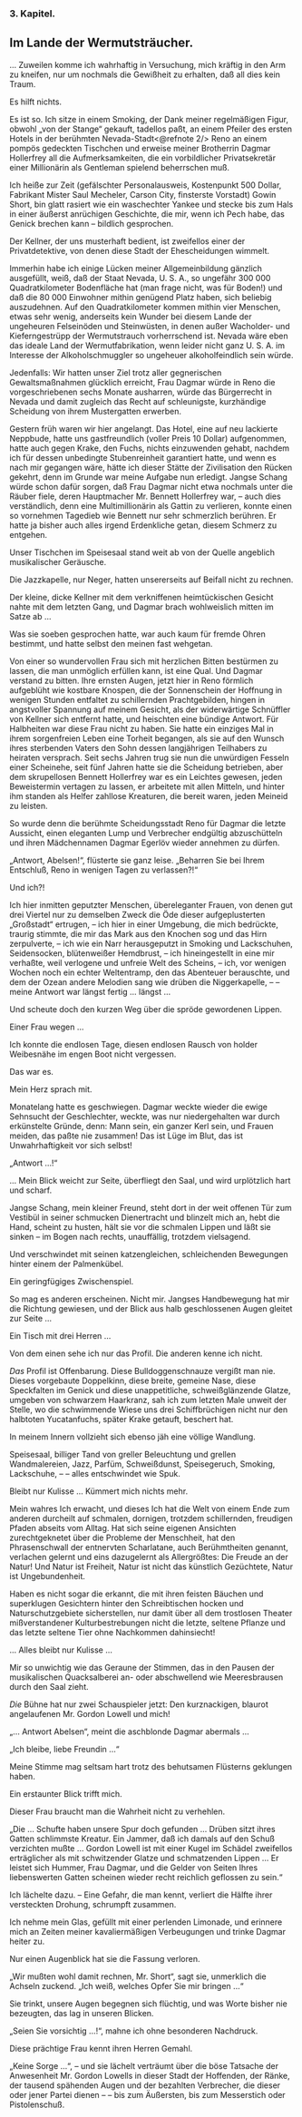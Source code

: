 <h3>3. Kapitel.</h3>
<h2>Im Lande der Wermutsträucher.</h2>

… Zuweilen komme ich wahrhaftig in Versuchung, mich kräftig in den Arm zu
kneifen, nur um nochmals die Gewißheit zu erhalten, daß all dies kein Traum.

Es hilft nichts.

Es ist so. Ich sitze in einem Smoking, der Dank meiner regelmäßigen Figur,
obwohl „von der Stange“ gekauft, tadellos paßt, an einem Pfeiler des ersten
Hotels in der berühmten Nevada-Stadt<@refnote 2/> Reno an einem pompös
gedeckten Tischchen und erweise meiner Brotherrin Dagmar Hollerfrey all die
Aufmerksamkeiten, die ein vorbildlicher Privatsekretär einer Millionärin als
Gentleman spielend beherrschen muß.

Ich heiße zur Zeit (gefälschter Personalausweis, Kostenpunkt 500 Dollar,
Fabrikant Mister Saul Mecheler, Carson City, finsterste Vorstadt) Gowin Short,
bin glatt rasiert wie ein waschechter Yankee und stecke bis zum Hals in einer
äußerst anrüchigen Geschichte, die mir, wenn ich Pech habe, das Genick brechen
kann – bildlich gesprochen.

Der Kellner, der uns musterhaft bedient, ist zweifellos einer der
Privatdetektive, von denen diese Stadt der Ehescheidungen wimmelt.

Immerhin habe ich einige Lücken meiner Allgemeinbildung gänzlich ausgefüllt,
weiß, daß der Staat Nevada, U. S. A., so ungefähr 300 000 Quadratkilometer
Bodenfläche hat (man frage nicht, was für Boden!) und daß die 80 000 Einwohner
mithin genügend Platz haben, sich beliebig auszudehnen. Auf den
Quadratkilometer kommen mithin vier Menschen, etwas sehr wenig, anderseits kein
Wunder bei diesem Lande der ungeheuren Felseinöden und Steinwüsten, in denen
außer Wacholder- und Kieferngestrüpp der Wermutstrauch vorherrschend ist.
Nevada wäre eben das ideale Land der Wermutfabrikation, wenn leider nicht ganz
U. S. A. im Interesse der Alkoholschmuggler so ungeheuer alkoholfeindlich sein
würde.

Jedenfalls: Wir hatten unser Ziel trotz aller gegnerischen Gewaltsmaßnahmen
glücklich erreicht, Frau Dagmar würde in Reno die vorgeschriebenen sechs Monate
ausharren, würde das Bürgerrecht in Nevada und damit zugleich das Recht auf
schleunigste, kurzhändige Scheidung von ihrem Mustergatten erwerben.

Gestern früh waren wir hier angelangt. Das Hotel, eine auf neu lackierte
Neppbude, hatte uns gastfreundlich (voller Preis 10 Dollar) aufgenommen, hatte
auch gegen Krake, den Fuchs, nichts einzuwenden gehabt, nachdem ich für dessen
unbedingte Stubenreinheit garantiert hatte, und wenn es nach mir gegangen wäre,
hätte ich dieser Stätte der Zivilisation den Rücken gekehrt, denn im Grunde war
meine Aufgabe nun erledigt. Jangse Schang würde schon dafür sorgen, daß Frau
Dagmar nicht etwa nochmals unter die Räuber fiele, deren Hauptmacher Mr.
Bennett Hollerfrey war, – auch dies verständlich, denn eine Multimillionärin
als Gattin zu verlieren, konnte einen so vornehmen Tagedieb wie Bennett nur
sehr schmerzlich berühren. Er hatte ja bisher auch alles irgend Erdenkliche
getan, diesem Schmerz zu entgehen.

Unser Tischchen im Speisesaal stand weit ab von der Quelle angeblich
musikalischer Geräusche.

Die Jazzkapelle, nur Neger, hatten unsererseits auf Beifall nicht zu rechnen.

Der kleine, dicke Kellner mit dem verkniffenen heimtückischen Gesicht nahte mit
dem letzten Gang, und Dagmar brach wohlweislich mitten im Satze ab …

Was sie soeben gesprochen hatte, war auch kaum für fremde Ohren bestimmt, und
hatte selbst den meinen fast wehgetan.

Von einer so wundervollen Frau sich mit herzlichen Bitten bestürmen zu lassen,
die man unmöglich erfüllen kann, ist eine Qual. Und Dagmar verstand zu bitten.
Ihre ernsten Augen, jetzt hier in Reno förmlich aufgeblüht wie kostbare
Knospen, die der Sonnenschein der Hoffnung in wenigen Stunden entfaltet zu
schillernden Prachtgebilden, hingen in angstvoller Spannung auf meinem Gesicht,
als der widerwärtige Schnüffler von Kellner sich entfernt hatte, und heischten
eine bündige Antwort. Für Halbheiten war diese Frau nicht zu haben. Sie hatte
ein einziges Mal in ihrem sorgenfreien Leben eine Torheit begangen, als sie auf
den Wunsch ihres sterbenden Vaters den Sohn dessen langjährigen Teilhabers zu
heiraten versprach. Seit sechs Jahren trug sie nun die unwürdigen Fesseln einer
Scheinehe, seit fünf Jahren hatte sie die Scheidung betrieben, aber dem
skrupellosen Bennett Hollerfrey war es ein Leichtes gewesen, jeden Beweistermin
vertagen zu lassen, er arbeitete mit allen Mitteln, und hinter ihm standen als
Helfer zahllose Kreaturen, die bereit waren, jeden Meineid zu leisten.

So wurde denn die berühmte Scheidungsstadt Reno für Dagmar die letzte Aussicht,
einen eleganten Lump und Verbrecher endgültig abzuschütteln und ihren
Mädchennamen Dagmar Egerlöv wieder annehmen zu dürfen.

„Antwort, Abelsen!“, flüsterte sie ganz leise. „Beharren Sie bei Ihrem
Entschluß, Reno in wenigen Tagen zu verlassen?!“

Und ich?!

Ich hier inmitten geputzter Menschen, übereleganter Frauen, von denen gut drei
Viertel nur zu demselben Zweck die Öde dieser aufgeplusterten „Großstadt“
ertrugen, – ich hier in einer Umgebung, die mich bedrückte, traurig stimmte,
die mir das Mark aus den Knochen sog und das Hirn zerpulverte, – ich wie ein
Narr herausgeputzt in Smoking und Lackschuhen, Seidensocken, blütenweißer
Hemdbrust, – ich hineingestellt in eine mir verhaßte, weil verlogene und
unfreie Welt des Scheins, – ich, vor wenigen Wochen noch ein echter
Weltentramp, den das Abenteuer berauschte, und dem der Ozean andere Melodien
sang wie drüben die Niggerkapelle, – – meine Antwort war längst fertig … längst
…

Und scheute doch den kurzen Weg über die spröde gewordenen Lippen.

Einer Frau wegen …

Ich konnte die endlosen Tage, diesen endlosen Rausch von holder Weibesnähe im
engen Boot nicht vergessen.

Das war es.

Mein Herz sprach mit.

Monatelang hatte es geschwiegen. Dagmar weckte wieder die ewige Sehnsucht der
Geschlechter, weckte, was nur niedergehalten war durch erkünstelte Gründe,
denn: Mann sein, ein ganzer Kerl sein, und Frauen meiden, das paßte nie
zusammen! Das ist Lüge im Blut, das ist Unwahrhaftigkeit vor sich selbst!

„Antwort …!“

… Mein Blick weicht zur Seite, überfliegt den Saal, und wird urplötzlich hart
und scharf.

Jangse Schang, mein kleiner Freund, steht dort in der weit offenen Tür zum
Vestibül in seiner schmucken Dienertracht und blinzelt mich an, hebt die Hand,
scheint zu husten, hält sie vor die schmalen Lippen und läßt sie sinken – im
Bogen nach rechts, unauffällig, trotzdem vielsagend.

Und verschwindet mit seinen katzengleichen, schleichenden Bewegungen hinter
einem der Palmenkübel.

Ein geringfügiges Zwischenspiel.

So mag es anderen erscheinen. Nicht mir. Jangses Handbewegung hat mir die
Richtung gewiesen, und der Blick aus halb geschlossenen Augen gleitet zur Seite
…

Ein Tisch mit drei Herren …

Von dem einen sehe ich nur das Profil. Die anderen kenne ich nicht.

*Das* Profil ist Offenbarung. Diese Bulldoggenschnauze vergißt man nie. Dieses
vorgebaute Doppelkinn, diese breite, gemeine Nase, diese Speckfalten im Genick
und diese unappetitliche, schweißglänzende Glatze, umgeben von schwarzem
Haarkranz, sah ich zum letzten Male unweit der Stelle, wo die schwimmende Wiese
uns drei Schiffbrüchigen nicht nur den halbtoten Yucatanfuchs, später Krake
getauft, beschert hat.

In meinem Innern vollzieht sich ebenso jäh eine völlige Wandlung.

Speisesaal, billiger Tand von greller Beleuchtung und grellen Wandmalereien,
Jazz, Parfüm, Schweißdunst, Speisegeruch, Smoking, Lackschuhe, – – alles
entschwindet wie Spuk.

Bleibt nur Kulisse … Kümmert mich nichts mehr.

Mein wahres Ich erwacht, und dieses Ich hat die Welt von einem Ende zum anderen
durcheilt auf schmalen, dornigen, trotzdem schillernden, freudigen Pfaden
abseits vom Alltag. Hat sich seine eigenen Ansichten zurechtgeknetet über die
Probleme der Menschheit, hat den Phrasenschwall der entnervten Scharlatane,
auch Berühmtheiten genannt, verlachen gelernt und eins dazugelernt als
Allergrößtes: Die Freude an der Natur! Und Natur ist Freiheit, Natur ist nicht
das künstlich Gezüchtete, Natur ist Ungebundenheit.

Haben es nicht sogar die erkannt, die mit ihren feisten Bäuchen und superklugen
Gesichtern hinter den Schreibtischen hocken und Naturschutzgebiete
sicherstellen, nur damit über all dem trostlosen Theater mißverstandener
Kulturbestrebungen nicht die letzte, seltene Pflanze und das letzte seltene
Tier ohne Nachkommen dahinsiecht!

… Alles bleibt nur Kulisse …

Mir so unwichtig wie das Geraune der Stimmen, das in den Pausen der
musikalischen Quacksalberei an- oder abschwellend wie Meeresbrausen durch den
Saal zieht.

*Die* Bühne hat nur zwei Schauspieler jetzt: Den kurznackigen, blaurot
angelaufenen Mr. Gordon Lowell und mich!

„… Antwort Abelsen“, meint die aschblonde Dagmar abermals …

„Ich bleibe, liebe Freundin …“

Meine Stimme mag seltsam hart trotz des behutsamen Flüsterns geklungen haben.

Ein erstaunter Blick trifft mich.

Dieser Frau braucht man die Wahrheit nicht zu verhehlen.

„Die … Schufte haben unsere Spur doch gefunden … Drüben sitzt ihres Gatten
schlimmste Kreatur. Ein Jammer, daß ich damals auf den Schuß verzichten mußte …
Gordon Lowell ist mit einer Kugel im Schädel zweifellos erträglicher als mit
schwitzender Glatze und schmatzenden Lippen … Er leistet sich Hummer, Frau
Dagmar, und die Gelder von Seiten Ihres liebenswerten Gatten scheinen wieder
recht reichlich geflossen zu sein.“

Ich lächelte dazu. – Eine Gefahr, die man kennt, verliert die Hälfte ihrer
versteckten Drohung, schrumpft zusammen.

Ich nehme mein Glas, gefüllt mit einer perlenden Limonade, und erinnere mich an
Zeiten meiner kavaliermäßigen Verbeugungen und trinke Dagmar heiter zu.

Nur einen Augenblick hat sie die Fassung verloren.

„Wir mußten wohl damit rechnen, Mr. Short“, sagt sie, unmerklich die Achseln
zuckend. „Ich weiß, welches Opfer Sie mir bringen …“

Sie trinkt, unsere Augen begegnen sich flüchtig, und was Worte bisher nie
bezeugten, das lag in unseren Blicken.

„Seien Sie vorsichtig …!“, mahne ich ohne besonderen Nachdruck.

Diese prächtige Frau kennt ihren Herren Gemahl.

„Keine Sorge …“, – und sie lächelt verträumt über die böse Tatsache der
Anwesenheit Mr. Gordon Lowells in dieser Stadt der Hoffenden, der Ränke, der
tausend spähenden Augen und der bezahlten Verbrecher, die dieser oder jener
Partei dienen – – bis zum Äußersten, bis zum Messerstich oder Pistolenschuß.


